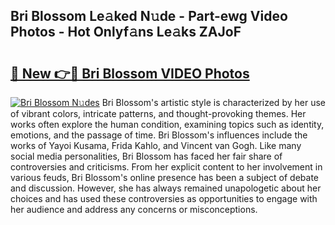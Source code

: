 ## Bri Blossom Le𝚊ked N𝚞de - Part-ewg Video Photos - Hot Onlyf𝚊ns Le𝚊ks ZAJoF

# <h2><a href="http://ab12848.deff.icu/?id=Bri+Blossom">🔗 New 👉🔴 Bri Blossom VIDEO Photos</a></h2>

[![Bri Blossom N𝚞des](https://i.imgur.com/rIISA9y.gif)](http://ab12848.deff.icu/?id=Bri+Blossom)
Bri Blossom's artistic style is characterized by her use of vibrant colors, intricate patterns, and thought-provoking themes. Her works often explore the human condition, examining topics such as identity, emotions, and the passage of time. Bri Blossom's influences include the works of Yayoi Kusama, Frida Kahlo, and Vincent van Gogh. Like many social media personalities, Bri Blossom has faced her fair share of controversies and criticisms. From her explicit content to her involvement in various feuds, Bri Blossom's online presence has been a subject of debate and discussion. However, she has always remained unapologetic about her choices and has used these controversies as opportunities to engage with her audience and address any concerns or misconceptions.
